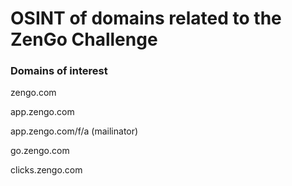# OSINT of domains related to the ZenGo Challenge



### Domains of interest

zengo.com

app.zengo.com

app.zengo.com/f/a (mailinator)

go.zengo.com

clicks.zengo.com

